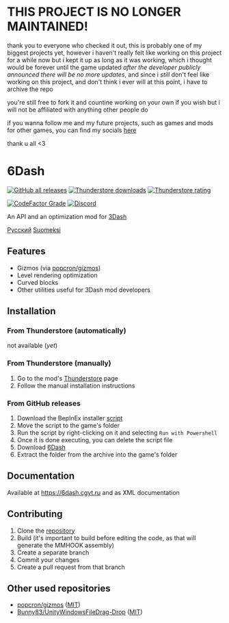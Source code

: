 # **THIS PROJECT IS NO LONGER MAINTAINED!**
thank you to everyone who checked it out, this is probably one of my biggest projects yet, however i haven't really felt like working on this project for a while now but i kept it up as long as it was working, which i thought would be forever until the game updated *after the developer publicly announced there will be no more updates*, and since i *still* don't feel like working on this project, and don't think i ever will at this point, i have to archive the repo

you're still free to fork it and countine working on your own if you wish but i will not be affiliated with anything other people do

if you wanna follow me and my future projects, such as games and mods for other games, you can find my socials [here](https://cgyt.ru)

thank u all <3

# 6Dash
[![GitHub all releases](https://img.shields.io/github/downloads/cgytrus/SixDash/total?label=GitHub%20downloads)](https://github.com/cgytrus/SixDash/releases/latest)
[![Thunderstore downloads](https://img.shields.io/badge/dynamic/json?color=yellowgreen&label=Thunderstore%20downloads&query=%24.total_downloads&url=https%3A%2F%2F3dash.thunderstore.io%2Fapi%2Fexperimental%2Fpackage%2FConfiG%2F6Dash)](https://3dash.thunderstore.io/package/ConfiG/6Dash)
[![Thunderstore rating](https://img.shields.io/badge/dynamic/json?color=blue&label=Thunderstore%20rating&query=%24.rating_score&url=https%3A%2F%2F3dash.thunderstore.io%2Fapi%2Fexperimental%2Fpackage%2FConfiG%2F6Dash)](https://3dash.thunderstore.io/package/ConfiG/6Dash)

[![CodeFactor Grade](https://img.shields.io/codefactor/grade/github/cgytrus/SixDash)](https://www.codefactor.io/repository/github/cgytrus/SixDash)
[![Discord](https://img.shields.io/discord/1013929489882951680)](https://discord.gg/GhJaXmhf6a)

An API and an optimization mod for [3Dash](https://delugedrop.itch.io/3dash)

[Русский](README-ru.md) [Suomeksi](README-fi.md)

## Features
- Gizmos (via [popcron/gizmos](https://github.com/popcron/gizmos))
- Level rendering optimization
- Curved blocks
- Other utilities useful for 3Dash mod developers

## Installation
### From Thunderstore (automatically)
not available (*yet*)

### From Thunderstore (manually)
1. Go to the mod's [Thunderstore](https://3dash.thunderstore.io/package/ConfiG/6Dash) page
2. Follow the manual installation instructions

### From GitHub releases
1. Download the BepInEx installer [script](https://gist.githubusercontent.com/cgytrus/29085a6bf179893666316a36e1c92bf6/raw/bepinex-installer.ps1)
2. Move the script to the game's folder
3. Run the script by right-clicking on it and selecting `Run with Powershell`
4. Once it is done executing, you can delete the script file
5. Download [6Dash](https://github.com/cgytrus/SixDash/releases/latest)
6. Extract the folder from the archive into the game's folder

## Documentation
Available at https://6dash.cgyt.ru and as XML documentation

## Contributing
1. Clone the [repository](https://github.com/cgytrus/SixDash)
2. Build (it's important to build before editing the code, as that will generate the MMHOOK assembly)
3. Create a separate branch
4. Commit your changes
5. Create a pull request from that branch

## Other used repositories
- [popcron/gizmos](https://github.com/popcron/gizmos)
  ([MIT](https://github.com/popcron/gizmos/blob/master/LICENSE))
- [Bunny83/UnityWindowsFileDrag-Drop](https://github.com/Bunny83/UnityWindowsFileDrag-Drop)
  ([MIT](https://github.com/Bunny83/UnityWindowsFileDrag-Drop/blob/master/LICENSE))
